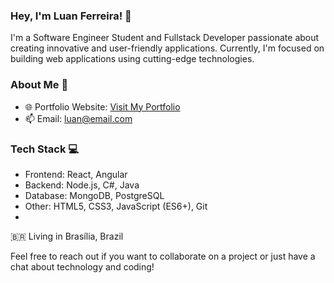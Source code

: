 ### Hey, I'm Luan Ferreira! 👋

I'm a Software Engineer Student and Fullstack Developer passionate about creating innovative and user-friendly applications. Currently, I'm focused on building web applications using cutting-edge technologies.

### About Me 📜

- 🌐 Portfolio Website: [Visit My Portfolio](https://portifolio-mljk9f6hz-luan-ferreiras-projects.vercel.app/)
- 📫 Email: [luan@email.com](luanhsouzaf@gmail.com)

### Tech Stack 💻

- Frontend: React, Angular
- Backend: Node.js, C#, Java
- Database: MongoDB, PostgreSQL
- Other: HTML5, CSS3, JavaScript (ES6+), Git
- 
🇧🇷 Living in Brasília, Brazil <br>

Feel free to reach out if you want to collaborate on a project or just have a chat about technology and coding!
